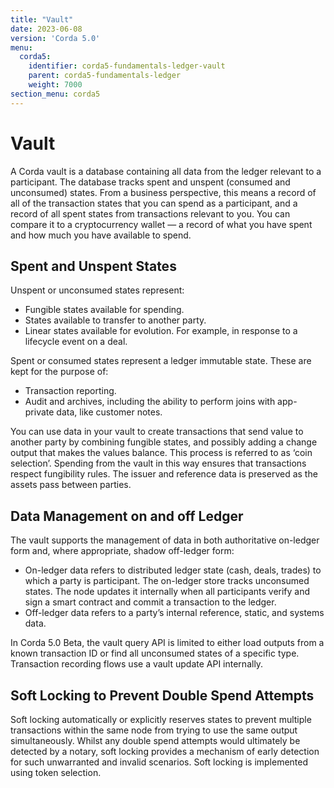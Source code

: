 ```yaml
---
title: "Vault"
date: 2023-06-08
version: 'Corda 5.0'
menu:
  corda5:
    identifier: corda5-fundamentals-ledger-vault
    parent: corda5-fundamentals-ledger
    weight: 7000
section_menu: corda5
---
```


# Vault

A Corda vault is a database containing all data from the ledger relevant to a participant. The database tracks spent and unspent (consumed and unconsumed) states. From a business perspective, this means a record of all of the transaction states that you can spend as a participant, and a record of all spent states from transactions relevant to you. You can compare it to a cryptocurrency wallet — a record of what you have spent and how much you have available to spend. 

## Spent and Unspent States

Unspent or unconsumed states represent:
* Fungible states available for spending. 
* States available to transfer to another party. 
* Linear states available for evolution. For example, in response to a lifecycle event on a deal.

Spent or consumed states represent a ledger immutable state. These are kept for the purpose of: 
* Transaction reporting. 
* Audit and archives, including the ability to perform joins with app-private data, like customer notes.

You can use data in your vault to create transactions that send value to another party by combining fungible states, and possibly adding a change output that makes the values balance. This process is referred to as ‘coin selection’.
Spending from the vault in this way ensures that transactions respect fungibility rules. The issuer and reference data is preserved as the assets pass between parties.

## Data Management on and off Ledger

The vault supports the management of data in both authoritative on-ledger form and, where appropriate, shadow off-ledger form:
* On-ledger data refers to distributed ledger state (cash, deals, trades) to which a party is participant. The on-ledger store tracks unconsumed states. The node updates it internally when all participants verify and sign a smart contract and commit a transaction to the ledger.
* Off-ledger data refers to a party’s internal reference, static, and systems data.

In Corda 5.0 Beta, the vault query API is limited to either load outputs from a known transaction ID or find all unconsumed states of a specific type.
Transaction recording flows use a vault update API internally.

## Soft Locking to Prevent Double Spend Attempts

Soft locking automatically or explicitly reserves states to prevent multiple transactions within the same node from trying to use the same output simultaneously. Whilst any double spend attempts would ultimately be detected by a notary, soft locking provides a mechanism of early detection for such unwarranted and invalid scenarios.
Soft locking is implemented using token selection.